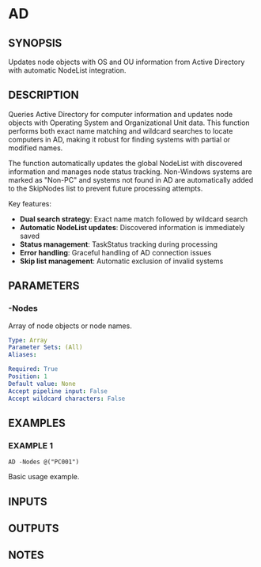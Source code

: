 ﻿---
external help file: checkit-core-help.xml
Module Name: checkit-core
online version: 
schema: 2.0.0
---

# AD

## SYNOPSIS
Updates node objects with OS and OU information from Active Directory with automatic NodeList integration.

## DESCRIPTION
Queries Active Directory for computer information and updates node objects with Operating System and Organizational Unit data. This function performs both exact name matching and wildcard searches to locate computers in AD, making it robust for finding systems with partial or modified names.

The function automatically updates the global NodeList with discovered information and manages node status tracking. Non-Windows systems are marked as "Non-PC" and systems not found in AD are automatically added to the SkipNodes list to prevent future processing attempts.

Key features:

- **Dual search strategy**: Exact name match followed by wildcard search
- **Automatic NodeList updates**: Discovered information is immediately saved
- **Status management**: TaskStatus tracking during processing
- **Error handling**: Graceful handling of AD connection issues
- **Skip list management**: Automatic exclusion of invalid systems

## PARAMETERS

### -Nodes
Array of node objects or node names.

```yaml
Type: Array
Parameter Sets: (All)
Aliases:

Required: True
Position: 1
Default value: None
Accept pipeline input: False
Accept wildcard characters: False
```

## EXAMPLES

### EXAMPLE 1
```
AD -Nodes @("PC001")
```

Basic usage example.

## INPUTS

## OUTPUTS

## NOTES
